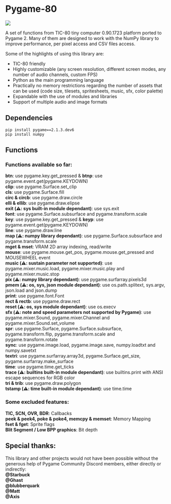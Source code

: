 # Pygame-80

![](https://user-images.githubusercontent.com/74131798/159044855-2366e15f-3730-4eab-b7f9-bc2c800cb9f6.gif)

A set of functions from TIC-80 tiny computer 0.90.1723 platform ported to Pygame 2. Many of them are designed to work with the NumPy library to improve performance, per pixel access and CSV files access.   

Some of the highlights of using this library are:  
* TIC-80 friendly  
* Highly customizable (any screen resolution, different screen modes, any number of audio channels, custom FPS)  
* Python as the main programming language  
* Practically no memory restrictions regarding the number of assets that can be used (code size, tilesets, spritesheets, music, sfx, color palette)  
* Expandable with the use of modules and libraries  
* Support of multiple audio and image formats  

## Dependencies
```
pip install pygame==2.1.3.dev6
pip install numpy
```
## Functions
### Functions available so far:  
**btn**: use pygame.key.get_pressed & **btnp**: use pygame.event.get(pygame.KEYDOWN)  
**clip**: use pygame.Surface.set_clip  
**cls**: use pygame.Surface.fill  
**circ & circb**: use pygame.draw.circle  
**elli & ellib**: use pygame.draw.elipse  
**exit (⚠️: sys built-in module dependant)**: use sys.exit  
**font**: use pygame.Surface.subsurface and pygame.transform.scale  
**key**: use pygame.key.get_pressed & **keyp**: use pygame.event.get(pygame.KEYDOWN)  
**line**: use pygame.draw.line  
**map (⚠️: numpy library dependant)**: use pygame.Surface.subsurface and pygame.transform.scale  
**mget & mset**: VRAM 2D array indexing, read/write  
**mouse**: use pygame.mouse.get_pos, pygame.mouse.get_pressed and MOUSEWHEEL event  
**music (⚠️: sustain parameter not supported)**: use pygame.mixer.music.load, pygame.mixer.music.play and pygame.mixer.music.stop  
**pix (⚠️: numpy library dependant)**: use pygame.surfarray.pixels3d  
**pmem (⚠️: os, sys, json module dependant)**: use os.path.splitext, sys.argv, json.load and json.dump  
**print**: use pygame.font.Font  
**rect & rectb**: use pygame.draw.rect  
**reset (⚠️: os, sys module dependant)**: use os.execv  
**sfx (⚠️: note and speed parameters not supported by Pygame)**: use pygame.mixer.Sound, pygame.mixer.Channel and pygame.mixer.Sound.set_volume  
**spr**: use pygame.Surface, pygame.Surface.subsurface, pygame.transform.flip, pygame.transform.scale and pygame.transform.rotate  
**sync**: use pygame.image.load, pygame.image.save, numpy.loadtxt and numpy.savetxt  
**textri**: use pygame.surfarray.array3d, pygame.Surface.get_size, pygame.surfarray.make_surface  
**time**: use pygame.time.get_ticks  
**trace (⚠️: builtins built-in module dependant)**: use builtins.print with ANSI escape sequences for RGB color  
**tri & trib**: use pygame.draw.polygon  
**tstamp (⚠️: time built-in module dependant)**: use time.time

### Some excluded features:  
**TIC, SCN, OVR, BDR**: Callbacks  
**peek & peek4, poke & poke4, memcpy & memset**: Memory Mapping  
**fset & fget**: Sprite flags  
**Blit Segment / Low BPP graphics**: Bit depth

## Special thanks:  
This library and other projects would not have been possible without the generous help of Pygame Community Discord members, either directly or indirectly:  
**@Starbuck**  
**@Ghast**  
**@blubberquark**  
**@Matt**  
**@Axis**
